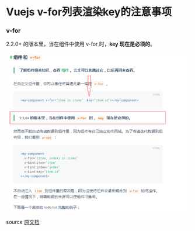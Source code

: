 # Vuejs v-for列表渲染key的注意事项


### v-for 

2.2.0+ 的版本里，当在组件中使用 v-for 时，**key 现在是必须的**。


![img](https://github.com/Yangfan2016/PicBed/blob/master/Blog/vue001.png "vuejs")


source [原文档](https://cn.vuejs.org/v2/guide/list.html#组件-和-v-for)

